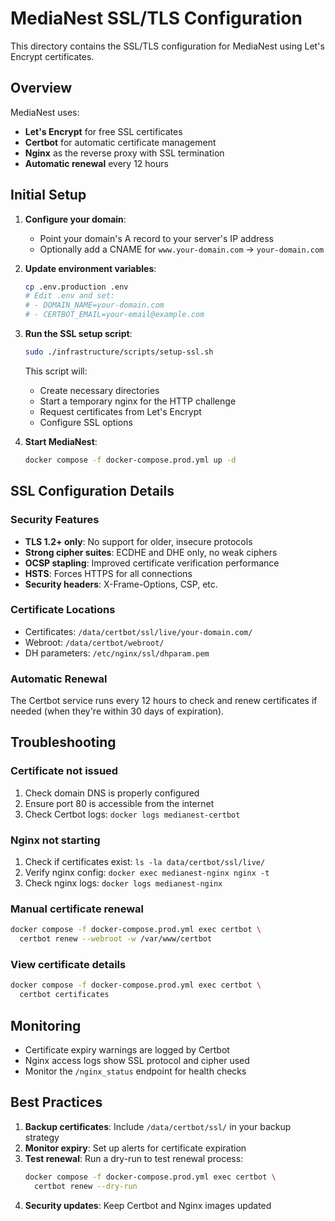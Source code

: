 # MediaNest SSL/TLS Configuration

This directory contains the SSL/TLS configuration for MediaNest using Let's Encrypt certificates.

## Overview

MediaNest uses:

- **Let's Encrypt** for free SSL certificates
- **Certbot** for automatic certificate management
- **Nginx** as the reverse proxy with SSL termination
- **Automatic renewal** every 12 hours

## Initial Setup

1. **Configure your domain**:
   - Point your domain's A record to your server's IP address
   - Optionally add a CNAME for `www.your-domain.com` → `your-domain.com`

2. **Update environment variables**:

   ```bash
   cp .env.production .env
   # Edit .env and set:
   # - DOMAIN_NAME=your-domain.com
   # - CERTBOT_EMAIL=your-email@example.com
   ```

3. **Run the SSL setup script**:

   ```bash
   sudo ./infrastructure/scripts/setup-ssl.sh
   ```

   This script will:
   - Create necessary directories
   - Start a temporary nginx for the HTTP challenge
   - Request certificates from Let's Encrypt
   - Configure SSL options

4. **Start MediaNest**:
   ```bash
   docker compose -f docker-compose.prod.yml up -d
   ```

## SSL Configuration Details

### Security Features

- **TLS 1.2+ only**: No support for older, insecure protocols
- **Strong cipher suites**: ECDHE and DHE only, no weak ciphers
- **OCSP stapling**: Improved certificate verification performance
- **HSTS**: Forces HTTPS for all connections
- **Security headers**: X-Frame-Options, CSP, etc.

### Certificate Locations

- Certificates: `/data/certbot/ssl/live/your-domain.com/`
- Webroot: `/data/certbot/webroot/`
- DH parameters: `/etc/nginx/ssl/dhparam.pem`

### Automatic Renewal

The Certbot service runs every 12 hours to check and renew certificates if needed (when they're within 30 days of expiration).

## Troubleshooting

### Certificate not issued

1. Check domain DNS is properly configured
2. Ensure port 80 is accessible from the internet
3. Check Certbot logs: `docker logs medianest-certbot`

### Nginx not starting

1. Check if certificates exist: `ls -la data/certbot/ssl/live/`
2. Verify nginx config: `docker exec medianest-nginx nginx -t`
3. Check nginx logs: `docker logs medianest-nginx`

### Manual certificate renewal

```bash
docker compose -f docker-compose.prod.yml exec certbot \
  certbot renew --webroot -w /var/www/certbot
```

### View certificate details

```bash
docker compose -f docker-compose.prod.yml exec certbot \
  certbot certificates
```

## Monitoring

- Certificate expiry warnings are logged by Certbot
- Nginx access logs show SSL protocol and cipher used
- Monitor the `/nginx_status` endpoint for health checks

## Best Practices

1. **Backup certificates**: Include `/data/certbot/ssl/` in your backup strategy
2. **Monitor expiry**: Set up alerts for certificate expiration
3. **Test renewal**: Run a dry-run to test renewal process:
   ```bash
   docker compose -f docker-compose.prod.yml exec certbot \
     certbot renew --dry-run
   ```
4. **Security updates**: Keep Certbot and Nginx images updated
